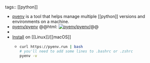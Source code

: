 tags:: [[python]]

- [pyenv](https://github.com/pyenv/pyenv) is a tool that helps manage multiple [[python]] versions and environments on a machine.
- [pyenv/pyenv](https://github.com/pyenv/pyenv/)
  @@html: <a href="https://github.com/pyenv/pyenv/"><img src="https://github-readme-stats-astronomer.vercel.app/api/pin/?username=pyenv&repo=pyenv&theme=tokyonight" alt="pyenv/pyenv/"/></a>@@
-
- [Install](https://github.com/pyenv/pyenv/#unixmacos) on [[Linux]]/[[macOS]]
	- ```bash
	  curl https://pyenv.run | bash
	  # you'll need to add some lines to .bashrc or .zshrc
	  pyenv -v
	  ```